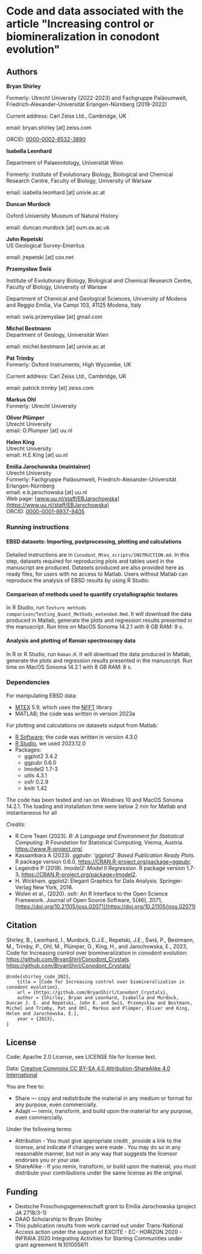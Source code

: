 # Code and data associated with the article "Increasing control or biomineralization in conodont evolution"

## Authors

__Bryan Shirley__

Formerly: Utrecht University (2022-2023) and Fachgruppe Paläoumwelt, Friedrich-Alexander-Universität Erlangen-Nürnberg  (2019-2022)

Current address: Carl Zeiss Ltd., Cambridge, UK

email: bryan.shirley [at] zeiss.com

ORCID: [0000-0002-8532-3890](https://orcid.org/0000-0002-8532-3890)   

__Isabella Leonhard__

Department of Palaeontology, Universität Wien

Formerly: Institute of Evolutionary Biology, Biological and Chemical Research Centre, Faculty of Biology, University of Warsaw

email: isabella.leonhard [at] univie.ac.at  

__Duncan Murdock__

Oxford University Museum of Natural History

email: duncan.murdock [at] oum.ox.ac.uk

__John Repetski__  
US Geological Survey-Emeritus

email: jrepetski [at] cox.net

__Przemysław Świś__ 

Institute of Evolutionary Biology, Biological and Chemical Research Centre, Faculty of Biology, University of Warsaw

Department of Chemical and Geological Sciences, University of Modena and Reggio Emilia, Via Campi 103, 41125 Modena, Italy

email: swis.przemyslaw [at] gmail.com

__Michel Bestmann__  
Department of Geology, Universität Wien

email: michel.bestmann [at] univie.ac.at

__Pat Trimby__  
Formerly: Oxford Instruments, High Wycombe, UK

Current address: Carl Zeiss Ltd., Cambridge, UK

email: patrick.trimby [at] zeiss.com

__Markus Ohl__  
Formerly: Utrecht University    

__Oliver Plümper__  
Utrecht University    
email: O.Plumper [at] uu.nl  

__Helen King__  
Utrecht University    
email: H.E.King [at] uu.nl  

__Emilia Jarochowska (maintainer)__    
Utrecht University  
Formerly: Fachgruppe Paläoumwelt, Friedrich-Alexander-Universität Erlangen-Nürnberg  
email: e.b.jarochowska [at] uu.nl    
Web page: [www.uu.nl/staff/EBJarochowska](https://www.uu.nl/staff/EBJarochowska)    
ORCID: [0000-0001-8937-9405](https://orcid.org/0000-0001-8937-9405)  

### Running instructions

#### EBSD datasets: Importing, postprocessing, plotting and calculations

Detailed instructions are in `Conodont_Mtex_scripts/INSTRUCTION.md`. In this step, datasets required for reproducing plots and tables used in the manuscript are produced. 
Datasets produced are also provided here as ready files, for users with no access to Matlab. Users without Matlab can reproduce the analysis of EBSD results by using R Studio:

#### Comparison of methods used to quantify crystallographic textures

In R Studio, run `Texture methods comparison/Testing_Quant_Methods_extended.Rmd`. It will download the data produced in Matlab, generate the plots and regression results presented in the manuscript. Run time on MacOS Sonoma 14.2.1 with 8 GB RAM: 9 s.

#### Analysis and plotting of Raman spectroscopy data

In R or R Studio, run `Raman.R`. It will download the data produced in Matlab, generate the plots and regression results presented in the manuscript. Run time on MacOS Sonoma 14.2.1 with 8 GB RAM: 8 s.

### Dependencies

For manipulating EBSD data:

* [MTEX](https://mtex-toolbox.github.io/) 5.9, which uses the [NFFT](https://www-user.tu-chemnitz.de/~potts/nfft/) library
* MATLAB; the code was written in version 2023a

For plotting and calculations on datasets output from Matlab:

* [R Software](https://www.r-project.org/); the code was written in version 4.3.0
* [R Studio](https://www.rstudio.com/categories/rstudio-ide/), we used 2023.12.0
* Packages:
  - ggplot2 3.4.2
  - ggpubr 0.6.0
  - lmodel2 1.7-3
  - utils 4.3.1
  - osfr 0.2.9
  - knitr 1.42

The code has been tested and ran on Windows 10 and MacOS Sonoma 14.2.1. The loading and installation time were below 2 min for Matlab and instantaneous for all 

*Credits:*

* R Core Team (2023). _R: A Language and Environment for Statistical Computing_. R Foundation for
  Statistical Computing, Vienna, Austria. <https://www.R-project.org/>.
* Kassambara A (2023). _ggpubr: 'ggplot2' Based Publication Ready Plots_. R package version 0.6.0,
  <https://CRAN.R-project.org/package=ggpubr>.
* Legendre P (2018). _lmodel2: Model II Regression_. R package version 1.7-3,
  <https://CRAN.R-project.org/package=lmodel2>.
* H. Wickham. ggplot2: Elegant Graphics for Data Analysis. Springer-Verlag New York, 2016.
* Wolen et al., (2020). osfr: An R Interface to the Open Science Framework. Journal of Open Source
  Software, 5(46), 2071, [https://doi.org/10.21105/joss.02071](https://doi.org/10.21105/joss.02071)

## Citation

Shirley, B., Leonhard, I., Murdock, D.J.E., Repetski, J.E., Świś, P., Bestmann, M., Trimby, P., Ohl, M., Plümper, O., King, H., and Jarochowska, E., 2023, Code for Increasing control over biomineralization in conodont evolution: https://github.com/BryanShirl/Conodont_Crystals. https://github.com/BryanShirl/Conodont_Crystals/

```
@code{shirley_code_2023,
	title = {Code for Increasing control over biomineralization in conodont evolution},
	url = {https://github.com/BryanShirl/Conodont_Crystals},
	author = {Shirley, Bryan and Leonhard, Isabella and Murdock, Duncan J. E. and Repetski, John E. and Świś, Przemysław and Bestmann, Michel and Trimby, Pat and Ohl, Markus and Plümper, Oliver and King, Helen and Jarochowska, E.},
	year = {2023},
}
```

## License

Code: Apache 2.0 License, see LICENSE file for license text.

Data: [Creative Commons CC BY-SA 4.0 Attribution-ShareAlike 4.0 International](https://creativecommons.org/licenses/by-sa/4.0/legalcode.en)

You are free to:

* Share — copy and redistribute the material in any medium or format for any purpose, even commercially.
* Adapt — remix, transform, and build upon the material for any purpose, even commercially.

Under the following terms:

*  Attribution - You must give appropriate credit , provide a link to the license, and indicate if changes were made . You may do so in any reasonable manner, but not in any way that suggests the licensor endorses you or your use.
* ShareAlike - If you remix, transform, or build upon the material, you must distribute your contributions under the same license as the original. 

## Funding

* Deutsche Froschungsgemeinschaft grant to Emilia Jarochowska (project JA 2718/3-1)
* DAAD Scholarship to Bryan Shirley
* This publication results from work carried out under Trans-National Access action under the support of EXCITE - EC- HORIZON 2020 -INFRAIA 2020 Integrating Activities for Starting Communities under grant agreement N.101005611
  
